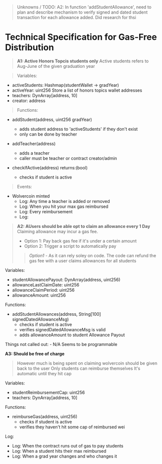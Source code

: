 > Unknowns / TODO:
> A2: In function 'addStudentAllowance', need to plan and describe mechanism to verify signed and dated student transaction for each allowance added.  Did research for thsi 



# Technical Specification for Gas-Free Distribution
> **A1: Active Honors Topcis students only**
> Active students refers to Aug-June of the given graduation year

> Variables:
- activeStudents: Hashmap(studentWallet -> gradYear)
- activeYear: uint256 Store a list of honors topics wallet addresses
- teachers: DynArray[address, 10]
- creator: address

> Functions:
- addStudent(address, uint256 gradYear)
    - adds student address to 'activeStudents' if they don't exist
    - only can be done by teacher

- addTeacher(address)
    - adds a teacher
    - caller must be teacher or contract creator/admin

- checkIfActive(address)    returns:(bool)
    - checks if student is active

> Events:
- Wolvercoin minted
    - Log: Any time a teacher is added or removed
    - Log: When you hit your max gas reimbursed
    - Log: Every reimbursement
    - Log: 



> **A2: AUsers should be able opt to claim an allowance every 1 Day**
> Claiming allowance may incur a gas fee.
>  - Option 1: Pay back gas fee if it's under a certain amount
>  - Option 2: Trigger a script to automatically pay 
>> *Option1* - As it can rely soley on code.  The code can refund the gas fee with a user claims allowances for all students

Variables:
- studentAllowancePayout: DynArray(address, uint256)
- allowanceLastClaimDate: uint256
- allowanceClaimPeriod: uint256
- allowanceAmount: uint256

Functions: 
- addStudentAllowances(address, String[100] signedDatedAllowanceMsg)
     - checks if student is active
     - verifies signedDatedAllowanceMsg is valid
     - adds allowanceAmount to student Allowance Payout

Things not called out:
    - N/A Seems to be programmable 

 **A3: Should be free of charge**
 > However much is being spent on claiming wolvercoin should be given back to the user
 > Only students can reimburse themselves
 > It's automatic until they hit cap

 Variables:
- studentReimbursementCap: uint256
- teachers: DynArray[address, 10]


 Functions:
 - reimburseGas(address, uint256)
    - checks if student is active
    - verifies they haven't hit some cap of reimbursed wei

Log:
 - Log: When the contract runs out of gas to pay students
 - Log: When a student hits their max reimbursed
 - Log: When a grad year changes and who changes it
 
